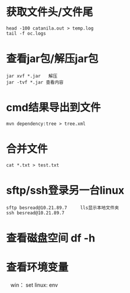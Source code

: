 # 获取文件头/文件尾
    head -100 catanila.out > temp.log
    tail -f oc.logs

# 查看jar包/解压jar包
    jar xvf *.jar   解压
    jar -tvf *.jar 查看内容

# cmd结果导出到文件
    mvn dependency:tree > tree.xml

# 合并文件
    cat *.txt > test.txt 
    
# sftp/ssh登录另一台linux
    sftp besread@10.21.89.7     lls显示本地文件夹
    ssh besread@10.21.89.7     

# 查看磁盘空间 df -h

# 查看环境变量
    win： set
    linux: env

